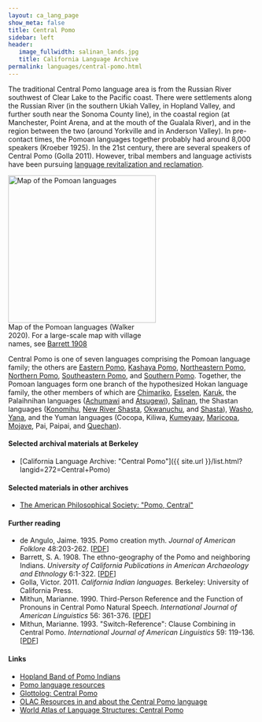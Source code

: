 ```yaml
---
layout: ca_lang_page
show_meta: false
title: Central Pomo
sidebar: left
header:
   image_fullwidth: salinan_lands.jpg
   title: California Language Archive
permalink: languages/central-pomo.html
---
```


The traditional Central Pomo language area is from the Russian River southwest of Clear Lake to the Pacific coast. There were settlements along the Russian River (in the southern Ukiah Valley, in Hopland Valley, and further south near the Sonoma County line), in the coastal region (at Manchester, Point Arena, and at the mouth of the Gualala River), and in the region between the two (around Yorkville and in Anderson Valley). In pre-contact times, the Pomoan languages together probably had around 8,000 speakers (Kroeber 1925). In the 21st century, there are several speakers of Central Pomo (Golla 2011). However, tribal members and language activists have been pursuing [language revitalization and reclamation](https://www.nijc.org/pdfs/CENY/CENY%20Pomo%20Language%20Curriculum%20Development%202013.pdf).

<div class="image fit right" style="width: 300px;">
<img alt="Map of the Pomoan languages" src="{{ site.urlimg }}pomoan-languages-map-small.jpg" width="300px"/>
<div class="caption">
Map of the Pomoan languages (Walker 2020). For a large-scale map with village names, see <a href="https://berkeley.box.com/v/pomoan-languages-map">Barrett 1908</a>
</div>
</div>

Central Pomo is one of seven languages comprising the Pomoan language family; the others are [Eastern Pomo](eastern-pomo.html), [Kashaya Pomo](kashaya.html), [Northeastern Pomo](northeastern-pomo.html), [Northern Pomo](northern-pomo.html), [Southeastern Pomo](southeastern-pomo.html), and [Southern Pomo](southern-pomo.html). Together, the Pomoan languages form one branch of the hypothesized Hokan language family, the other members of which are [Chimariko](chimariko.html), [Esselen](esselen.html), [Karuk](karuk.html), the Palaihnihan languages ([Achumawi](achumawi.html) and [Atsugewi](atsugewi.html)), [Salinan](salinan.html), the Shastan languages ([Konomihu](konomihu.html), [New River Shasta](new-river-shasta.html), [Okwanuchu](okwanuchu.html), and [Shasta](shasta.html)), [Washo](washo.html), [Yana](yana.html), and the Yuman languages (Cocopa, Kiliwa, [Kumeyaay](kumeyaay.html), [Maricopa](maricopa.html), [Mojave](mojave.html), Pai, Paipai, and [Quechan](quechan.html)).

#### Selected archival materials at Berkeley

* [California Language Archive: "Central Pomo"]({{ site.url }}/list.html?langid=272=Central+Pomo)

#### Selected materials in other archives

* [The American Philosophical Society: "Pomo, Central"](https://indigenousguide.amphilsoc.org/search?f%5B0%5D=guide_language_content_title%3APomo%2C%20Central)

#### Further reading

* de Angulo, Jaime. 1935. Pomo creation myth. *Journal of American Folklore* 48:203-262.
[[PDF](https://www.jstor.org/stable/535271?seq=1#metadata_info_tab_contents)]
* Barrett, S. A. 1908. The ethno-geography of the Pomo and neighboring Indians. *University of California Publications in American Archaeology and Ethnology* 6:1-322.
[[PDF](http://digitalassets.lib.berkeley.edu/anthpubs/ucb/text/ucp006-003-004.pdf)]
* Golla, Victor. 2011. *California Indian languages.* Berkeley: University of California Press.
* Mithun, Marianne. 1990. Third-Person Reference and the Function of Pronouns in Central Pomo Natural Speech. *International Journal of American Linguistics* 56: 361-376.
[[PDF](https://www.jstor.org/stable/1265513?seq=1#metadata_info_tab_contents)]
* Mithun, Marianne. 1993. "Switch-Reference": Clause Combining in Central Pomo. *International Journal of American Linguistics* 59: 119-136.
[[PDF](https://www.jstor.org/stable/1265152?seq=1#metadata_info_tab_contents)]

#### Links

* [Hopland Band of Pomo Indians](https://www.hoplandtribe.com/)
* [Pomo language resources](https://cimcc.org/education-center/pomo-language-resource/)
* [Glottolog: Central Pomo](https://glottolog.org/resource/languoid/id/cent2138)
* [OLAC Resources in and about the Central Pomo language](http://www.language-archives.org/language/poo)
* [World Atlas of Language Structures: Central Pomo](http://wals.info/languoid/lect/wals_code_pmc)

